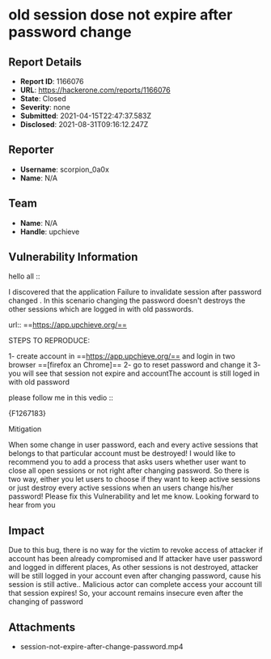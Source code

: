 # old session  dose not   expire  after  password change 

## Report Details
- **Report ID**: 1166076
- **URL**: https://hackerone.com/reports/1166076
- **State**: Closed
- **Severity**: none
- **Submitted**: 2021-04-15T22:47:37.583Z
- **Disclosed**: 2021-08-31T09:16:12.247Z

## Reporter
- **Username**: scorpion_0a0x
- **Name**: N/A

## Team
- **Name**: N/A
- **Handle**: upchieve

## Vulnerability Information
hello  all ::

I discovered that the application Failure to invalidate session after password changed . In this scenario changing the password doesn't destroys the other sessions which are logged in with old passwords.

url:: ==https://app.upchieve.org/==

STEPS TO REPRODUCE:

1- create account in  ==https://app.upchieve.org/== and login in two browser ==[firefox an Chrome]==
2- go to reset password and change it 
3- you will see that session not expire and accountThe account is still  loged in  with old password 


please follow me in  this vedio ::

{F1267183}


Mitigation

When some change in user password, each and every active sessions that belongs to that particular account must be destroyed!
I would like to recommend you to add a process that asks users whether user want to close all open sessions or not right after changing password.
So there is two way, either you let users to choose if they want to keep active sessions or just destroy every active sessions when an users change his/her password!
Please fix this Vulnerability and let me know. Looking forward to hear from you

## Impact

Due to this bug, there is no way for the victim to revoke access of attacker if account has been already compromised
and If attacker have user password and logged in different places, As other sessions is not destroyed, attacker will be still logged in your account even after changing password, cause his session is still active.. Malicious actor can complete access your account till that session expires! So, your account remains insecure even after the changing of password

## Attachments
- session-not-expire-after-change-password.mp4
